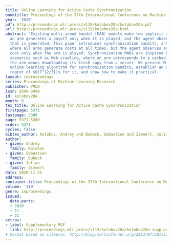 ```yaml
---
title: Online Learning for Active Cache Synchronization
booktitle: Proceedings of the 37th International Conference on Machine Learning
year: '2020'
pdf: http://proceedings.mlr.press/v119/kolobov20a/kolobov20a.pdf
url: http://proceedings.mlr.press/v119/kolobov20a.html
abstract: 'Existing multi-armed bandit (MAB) models make two implicit assumptions:
  an arm generates a payoff only when it is played, and the agent observes every payoff
  that is generated. This paper introduces synchronization bandits, a MAB variant
  where all arms generate costs at all times, but the agent observes an arm’s instantaneous
  cost only when the arm is played. Synchronization MABs are inspired by online caching
  scenarios such as Web crawling, where an arm corresponds to a cached item and playing
  the arm means downloading its fresh copy from a server. We present MirrorSync, an
  online learning algorithm for synchronization bandits, establish an adversarial
  regret of $O(T^{2/3})$ for it, and show how to make it practical.'
layout: inproceedings
series: Proceedings of Machine Learning Research
publisher: PMLR
issn: 2640-3498
id: kolobov20a
month: 0
tex_title: Online Learning for Active Cache Synchronization
firstpage: 5371
lastpage: 5380
page: 5371-5380
order: 5371
cycles: false
bibtex_author: Kolobov, Andrey and Bubeck, Sebastien and Zimmert, Julian
author:
- given: Andrey
  family: Kolobov
- given: Sebastien
  family: Bubeck
- given: Julian
  family: Zimmert
date: 2020-11-21
address: 
container-title: Proceedings of the 37th International Conference on Machine Learning
volume: '119'
genre: inproceedings
issued:
  date-parts:
  - 2020
  - 11
  - 21
extras:
- label: Supplementary PDF
  link: http://proceedings.mlr.press/v119/kolobov20a/kolobov20a-supp.pdf
# Format based on citeproc: http://blog.martinfenner.org/2013/07/30/citeproc-yaml-for-bibliographies/
---
```

